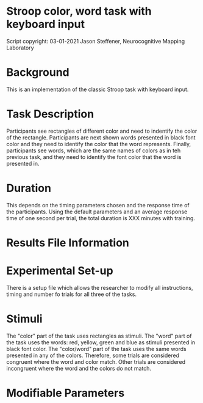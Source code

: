 # Stroop color, word task with keyboard input
Script copyright: 03-01-2021 Jason Steffener, Neurocognitive Mapping Laboratory

# Background
This is an implementation of the classic Stroop task with keyboard input. 

# Task Description
Participants see rectangles of different color and need to indentify the color of the rectangle. Participants are next shown words presented in black font color and they need to identify the color that the word represents. Finally, participants see words, which are the same names of colors as in teh previous task, and they need to identify the font color that the word is presented in.

# Duration
This depends on the timing parameters chosen and the response time of the participants. Using the default parameters and an average response time of one second per trial, the total duration is XXX minutes with training.

# Results File Information

# Experimental Set-up
There is a setup file which allows the researcher to modify all instructions, timing and number fo trials for all three of the tasks.

# Stimuli
The "color" part of the task uses rectangles as stimuli. The "word" part of the task uses the words: red, yellow, green and blue as stimuli presented in black font color. The "color/word" part of the task uses the same words presented in any of the colors. Therefore, some trials are considered congruent where the word and color match. Other trials are considered incongruent where the word and the colors do not match.

# Modifiable Parameters





